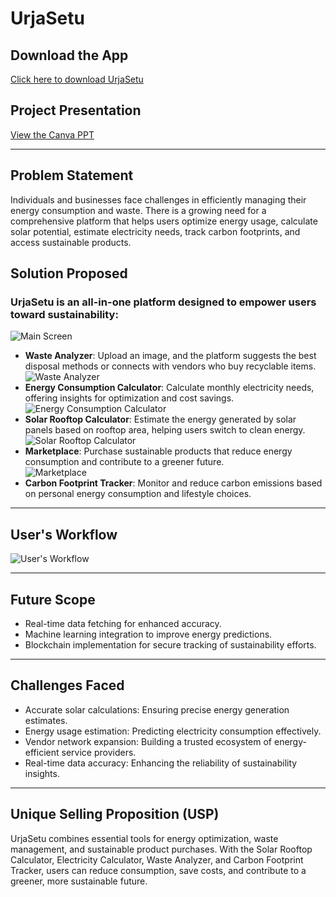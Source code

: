 # UrjaSetu

## Download the App
[Click here to download UrjaSetu]((https://expo.dev/accounts/himanshuuuuuuuuuuu/projects/client/builds/18d9e8b8-7ec4-453c-848b-b328ed0bc143))

## Project Presentation
[View the Canva PPT](https://www.canva.com/design/DAGfFlfMGo4/in1TdLiC2PhhS6FcUzISzw/edit)

---

## Problem Statement
Individuals and businesses face challenges in efficiently managing their energy consumption and waste. There is a growing need for a comprehensive platform that helps users optimize energy usage, calculate solar potential, estimate electricity needs, track carbon footprints, and access sustainable products.

## Solution Proposed
### UrjaSetu is an all-in-one platform designed to empower users toward sustainability:
 
  ![Main Screen](https://drive.google.com/uc?id=16PsP7d3xONOq0BomhzWwNcg50jOBmceL)
- **Waste Analyzer**: Upload an image, and the platform suggests the best disposal methods or connects with vendors who buy recyclable items.  
  ![Waste Analyzer](https://drive.google.com/uc?id=16NLGBK0ktZvMhJAwyjncGlGeC_ojjyeV)
- **Energy Consumption Calculator**: Calculate monthly electricity needs, offering insights for optimization and cost savings.  
  ![Energy Consumption Calculator](https://drive.google.com/uc?id=16UQjaLP1ZHbw1ykhpJZ3Orhq5iYj3G1V)
- **Solar Rooftop Calculator**: Estimate the energy generated by solar panels based on rooftop area, helping users switch to clean energy.  
  ![Solar Rooftop Calculator](https://drive.google.com/uc?id=16UBpIOeFUYilAUcgrYRzwRxZVpP-7y02)
- **Marketplace**: Purchase sustainable products that reduce energy consumption and contribute to a greener future.  
  ![Marketplace](https://drive.google.com/uc?id=16fgWc8_DGtwAp34HfguoyFAd9cKVhEVz)
- **Carbon Footprint Tracker**: Monitor and reduce carbon emissions based on personal energy consumption and lifestyle choices.

---

## User's Workflow
![User's Workflow](https://drive.google.com/uc?id=16XsgDW86GVitegNbeijVlxPpGra0wQfB)

---

## Future Scope
- Real-time data fetching for enhanced accuracy.
- Machine learning integration to improve energy predictions.
- Blockchain implementation for secure tracking of sustainability efforts.

---

## Challenges Faced
- Accurate solar calculations: Ensuring precise energy generation estimates.
- Energy usage estimation: Predicting electricity consumption effectively.
- Vendor network expansion: Building a trusted ecosystem of energy-efficient service providers.
- Real-time data accuracy: Enhancing the reliability of sustainability insights.

---

## Unique Selling Proposition (USP)
UrjaSetu combines essential tools for energy optimization, waste management, and sustainable product purchases. With the Solar Rooftop Calculator, Electricity Calculator, Waste Analyzer, and Carbon Footprint Tracker, users can reduce consumption, save costs, and contribute to a greener, more sustainable future.
